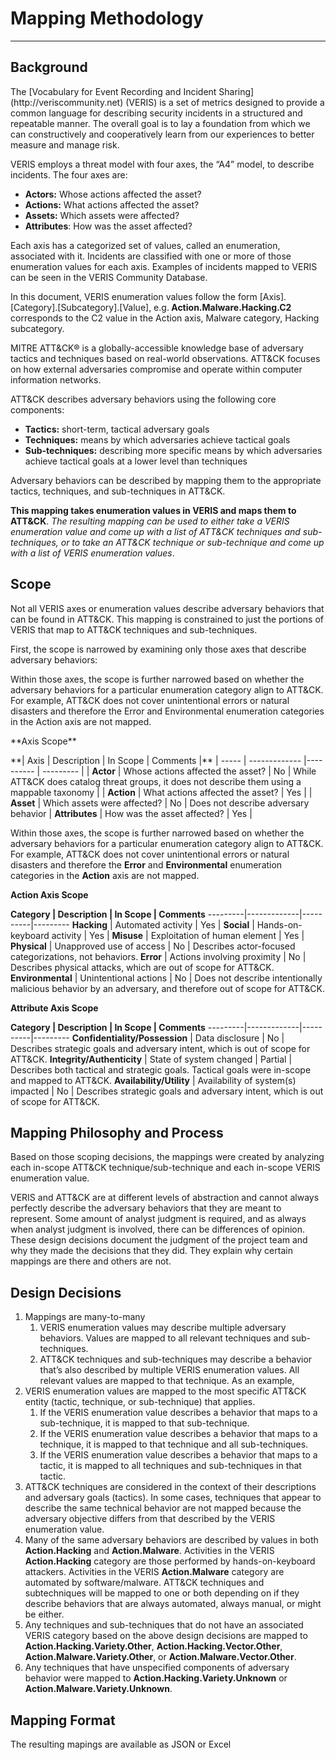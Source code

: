<h1>Mapping Methodology</h1>

___
<h2>Background</h2>
<p>
The [Vocabulary for Event Recording and Incident Sharing](http://veriscommunity.net) (VERIS) is a set of metrics designed to provide a common language for describing security incidents in a structured and repeatable manner. The overall goal is to lay a foundation from which we can constructively and cooperatively learn from our experiences to better measure and manage risk.
</p>
VERIS employs a threat model with four axes, the “A4” model, to describe incidents. The four axes are:
<ul>
<li><strong>Actors:</strong> Whose actions affected the asset?
<li><strong>Actions:</strong> What actions affected the asset?
<li><strong>Assets:</strong> Which assets were affected?
<li><strong>Attributes</strong>: How was the asset affected?
</ul>
<p>
Each axis has a categorized set of values, called an enumeration, associated with it. Incidents are classified with one or more of those enumeration values for each axis.  Examples of incidents mapped to VERIS can be seen in the VERIS Community Database.
</p>

<p>
In this document, VERIS enumeration values follow the form [Axis].[Category].[Subcategory].[Value], e.g.<strong> Action.Malware.Hacking.C2</strong> corresponds to the C2 value in the Action axis, Malware category, Hacking subcategory.
</p>

<p>
MITRE ATT&CK® is a globally-accessible knowledge base of adversary tactics and techniques based on real-world observations. ATT&CK focuses on how external adversaries compromise and operate within computer information networks.
</p>

ATT&CK describes adversary behaviors using the following core components: 
<ul>
<li><strong>Tactics:</strong> short-term, tactical adversary goals
<li><strong>Techniques:</strong> means by which adversaries achieve tactical goals
<li><strong>Sub-techniques:</strong> describing more specific means by which adversaries achieve tactical goals at a lower level than techniques
</ul>

<p>
Adversary behaviors can be described by mapping them to the appropriate tactics, techniques, and sub-techniques in ATT&CK.
</p>

<strong>This mapping takes enumeration values in VERIS and maps them to ATT&CK</strong>. *The resulting mapping can be used to either take a VERIS enumeration value and come up with a list of ATT&CK techniques and sub-techniques, or to take an ATT&CK technique or sub-technique and come up with a list of VERIS enumeration values*.

<h2>Scope</h2>
<p>
Not all VERIS axes or enumeration values describe adversary behaviors that can be found in ATT&CK. This mapping is constrained to just the portions of VERIS that map to ATT&CK techniques and sub-techniques.
</p>

<p>
First, the scope is narrowed by examining only those axes that describe adversary behaviors:
</p>

<p>
Within those axes, the scope is further narrowed based on whether the adversary behaviors for a particular enumeration category align to ATT&CK. For example, ATT&CK does not cover unintentional errors or natural disasters and therefore the Error and Environmental enumeration categories in the Action axis are not mapped.
</p>

<p>**Axis Scope**</p>
**| Axis | Description | In Scope | Comments |**
| ----- | ------------- |---------- | --------- |
| <strong>Actor</strong> | Whose actions affected the asset? | No | While ATT&CK does catalog threat groups, it does not describe them using a mappable taxonomy |
| <strong>Action</strong> | What actions affected the asset? | Yes | 
| <strong>Asset</strong> | Which assets were affected? | No | Does not describe adversary behavior 
| <strong>Attributes</strong> | How was the asset affected? | Yes | 

<p>
Within those axes, the scope is further narrowed based on whether the adversary behaviors for a particular enumeration category align to ATT&CK. For example, ATT&CK does not cover unintentional errors or natural disasters and therefore the <strong>Error</strong> and <strong>Environmental</strong> enumeration categories in the <strong>Action</strong> axis are not mapped.
</p>

<p><strong>Action Axis Scope</strong></p>
<strong>Category | Description | In Scope | Comments</strong>
---------|-------------|----------|---------
<strong>Hacking</strong> | Automated activity | Yes |
<strong>Social</strong> | Hands-on-keyboard activity | Yes |
<strong>Misuse</strong> | Exploitation of human element | Yes |
<strong>Physical</strong> | Unapproved use of access | No | Describes actor-focused categorizations, not behaviors.
<strong>Error</strong> | Actions involving proximity | No | Describes physical attacks, which are out of scope for ATT&CK.
<strong>Environmental</strong> | Unintentional actions | No | Does not describe intentionally malicious behavior by an adversary, and therefore out of scope for ATT&CK.
<p><strong>Attribute Axis Scope</strong></p> 
<strong>Category | Description | In Scope | Comments</strong>
---------|-------------|----------|---------
<strong>Confidentiality/Possession</strong> | Data disclosure | No | Describes strategic goals and adversary intent, which is out of scope for ATT&CK.
<strong>Integrity/Authenticity</strong> | State of system changed | Partial | Describes both tactical and strategic goals. Tactical goals were in-scope and mapped to ATT&CK.
<strong>Availability/Utility</strong> | Availability of system(s) impacted | No | Describes strategic goals and adversary intent, which is out of scope for ATT&CK.
<h2>Mapping Philosophy and Process</h2>
<p>
Based on those scoping decisions, the mappings were created by analyzing each in-scope ATT&CK technique/sub-technique and each in-scope VERIS enumeration value.
</p>

<p>
VERIS and ATT&CK are at different levels of abstraction and cannot always perfectly describe the adversary behaviors that they are meant to represent. Some amount of analyst judgment is required, and as always when analyst judgment is involved, there can be differences of opinion. These design decisions document the judgment of the project team and why they made the decisions that they did. They explain why certain mappings are there and others are not.
</p>

<h2>Design Decisions</h2>
<ol>
<li>Mappings are many-to-many
<ol><li>VERIS enumeration values may describe multiple adversary behaviors. Values are mapped to all relevant techniques and sub-techniques.
<li>ATT&CK techniques and sub-techniques may describe a behavior that’s also described by multiple VERIS enumeration values. All relevant values are mapped to that technique. As an example, </ol>
<li>VERIS enumeration values are mapped to the most specific ATT&CK entity (tactic, technique, or sub-technique) that applies.
<ol><li>If the VERIS enumeration value describes a behavior that maps to a sub-technique, it is mapped to that sub-technique.
<li>If the VERIS enumeration value describes a behavior that maps to a technique, it is mapped to that technique and all sub-techniques.
<li>If the VERIS enumeration value describes a behavior that maps to a tactic, it is mapped to all techniques and sub-techniques in that tactic.</ol>
<li>ATT&CK techniques are considered in the context of their descriptions and adversary goals (tactics). In some cases, techniques that appear to describe the same technical behavior are not mapped because the adversary objective differs from that described by the VERIS enumeration value.
<li>Many of the same adversary behaviors are described by values in both <strong>Action.Hacking</strong> and <strong>Action.Malware</strong>. Activities in the VERIS <strong>Action.Hacking</strong> category are those performed by hands-on-keyboard attackers. Activities in the VERIS <strong>Action.Malware</strong> category are automated by software/malware. ATT&CK techniques and subtechniques will be mapped to one or both depending on if they describe behaviors that are always automated, always manual, or might be either.
<li>Any techniques and sub-techniques that do not have an associated VERIS category based on the above design decisions are mapped to<strong> Action.Hacking.Variety.Other</strong>, <strong>Action.Hacking.Vector.Other</strong>, <strong>Action.Malware.Variety.Other</strong>, or <strong>Action.Malware.Vector.Other</strong>.
<li>Any techniques that have unspecified components of adversary behavior were mapped to <strong>Action.Hacking.Variety.Unknown</strong> or <strong>Action.Malware.Variety.Unknown</strong>.
</ol>

<h2>Mapping Format</h2>
<p>
The resulting mapings are available as JSON or Excel
</p>
